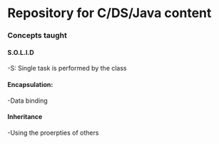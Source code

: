 # Repository for C/DS/Java content

### Concepts taught

#### S.O.L.I.D
-S: Single task is performed by the class

#### Encapsulation: 
-Data binding

#### Inheritance
-Using the proerpties of others

